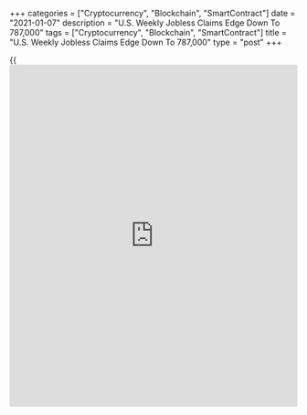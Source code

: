+++
categories = ["Cryptocurrency", "Blockchain", "SmartContract"]
date = "2021-01-07"
description = "U.S. Weekly Jobless Claims Edge Down To 787,000"
tags = ["Cryptocurrency", "Blockchain", "SmartContract"]
title = "U.S. Weekly Jobless Claims Edge Down To 787,000"
type = "post"
+++

{{<iframe id="large-banner" src="https://www.bounty.group/#slide=7.0" width="100%" height="600" scrolling="no" style="border: 0px solid rgb(216, 221, 230); border-radius: 3px;">}}

A day ahead of the release of the closely watched monthly jobs report,
the Labor Department released a report on Thursday showing a modest
decrease in first-time claims for U.S. unemployment benefits in the week
ended January 2nd.

The report said initial jobless claims edged down to 787,000, a decrease
of 3,000 from the previous week's upwardly revised level of 790,000.

Economists had expected jobless claims to rise to 800,000 from the
787,000 originally reported for the previous week.

The Labor Department said the less volatile four-week moving average
also fell to 818,750, a decrease of 18,750 from the previous week's
revised average of 837,500.

For comments and feedback [contact](https://www.playgroundfx.com/contact/): editorial@rtt[news](https://www.letsplayfx.com/blog/forex-news-website/).com

[Economic News][1]

 **What parts of the world are seeing the best (and worst) economic
performances lately? Click[here][2] to check out our [Econ Scorecard][2]
and find out! See up-to-the-moment [ranking](https://www.playgroundfx.com/blog/crypto-exchange-ranking/)s for the best and worst
performers in [GDP][3], [unemployment rate][4], [inflation][5] and much
more.**

   1. www.rtt[news](https://www.letsplayfx.com/blog/forex-news-website/).com/Content/EconomicNews.aspx
   2. www.rtt[news](https://www.letsplayfx.com/blog/forex-news-website/).com/economic-scorecard/world-rank/retail-sales/highest-performance.aspx
   3. www.rtt[news](https://www.letsplayfx.com/blog/forex-news-website/).com/economic-scorecard/world-rank/GDP/highest-performance.aspx
   4. www.rtt[news](https://www.letsplayfx.com/blog/forex-news-website/).com/economic-scorecard/world-rank/unemployment-rate/lowest-performance.aspx
   5. www.rtt[news](https://www.letsplayfx.com/blog/forex-news-website/).com/economic-scorecard/world-rank/CPI/highest-performance.aspx